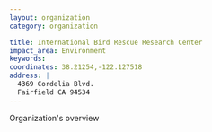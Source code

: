 ```yaml
---
layout: organization
category: organization

title: International Bird Rescue Research Center
impact_area: Environment
keywords: 
coordinates: 38.21254,-122.127518
address: |
  4369 Cordelia Blvd.
  Fairfield CA 94534
---
```

Organization's overview

